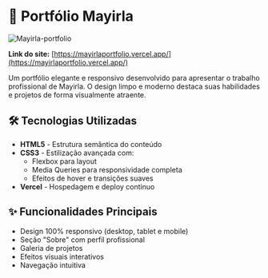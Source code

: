 # 🌟 Portfólio Mayirla 
![Mayirla-portfolio](/img/HomePage.jpg)

**Link do site:** [https://mayirlaportfolio.vercel.app/](https://mayirlaportfolio.vercel.app/)

Um portfólio elegante e responsivo desenvolvido para apresentar o trabalho profissional de Mayirla. O design limpo e moderno destaca suas habilidades e projetos de forma visualmente atraente.

## 🛠 Tecnologias Utilizadas
- **HTML5** - Estrutura semântica do conteúdo
- **CSS3** - Estilização avançada com:
  - Flexbox para layout
  - Media Queries para responsividade completa
  - Efeitos de hover e transições suaves
- **Vercel** - Hospedagem e deploy contínuo

## ✨ Funcionalidades Principais
- Design 100% responsivo (desktop, tablet e mobile)
- Seção "Sobre" com perfil profissional
- Galeria de projetos
- Efeitos visuais interativos
- Navegação intuitiva
